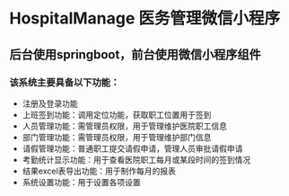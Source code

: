 # HospitalManage 医务管理微信小程序

## 后台使用springboot，前台使用微信小程序组件

### 该系统主要具备以下功能：
+ 注册及登录功能
+ 上班签到功能：调用定位功能，获取职工位置用于签到
+ 人员管理功能：需管理员权限，用于管理维护医院职工信息
+ 部门管理功能：需管理员权限，用于管理维护部门信息
+ 请假管理功能：普通职工提交请假申请，管理人员审批请假申请
+ 考勤统计显示功能：用于查看医院职工每月或某段时间的签到情况
+ 结果excel表导出功能：用于制作每月的报表
+ 系统设置功能：用于设置各项设置
